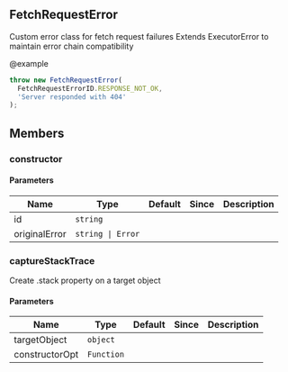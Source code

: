 ## FetchRequestError

Custom error class for fetch request failures
Extends ExecutorError to maintain error chain compatibility

@example
```typescript
throw new FetchRequestError(
  FetchRequestErrorID.RESPONSE_NOT_OK,
  'Server responded with 404'
);
```

## Members

### constructor


#### Parameters
| Name | Type | Default | Since | Description |
|------|------|---------|-------|------------|
|  id  | `string` |  |  |   |
|  originalError  | `string \| Error` |  |  |   |


### captureStackTrace
Create .stack property on a target object


#### Parameters
| Name | Type | Default | Since | Description |
|------|------|---------|-------|------------|
|  targetObject  | `object` |  |  |   |
|  constructorOpt  | `Function` |  |  |   |


